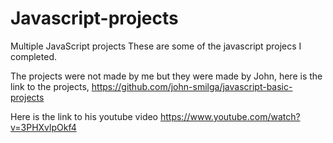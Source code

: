 # Javascript-projects
Multiple JavaScript projects
These are some of the javascript projecs I completed.

The projects were not made by me but they were made by John, here is the link to the projects, https://github.com/john-smilga/javascript-basic-projects

Here is the link to his youtube video https://www.youtube.com/watch?v=3PHXvlpOkf4
